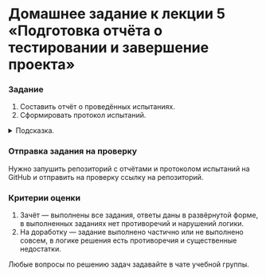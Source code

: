 # Домашнее задание к лекции 5 «Подготовка отчёта о тестировании и завершение проекта»

### Задание

1. Составить отчёт о проведённых испытаниях. 
2. Сформировать протокол испытаний.

<details>
  <summary>Подсказка.</summary>
  
  Используйте примеры из папки [./report](./report).

  https://www.webperformance.com/load-testing-tools/reports/loadtestreport/
  
</details>


### Отправка задания на проверку

Нужно запушить репозиторий с отчётами и протоколом испытаний на GitHub и отправить на проверку ссылку на репозиторий.

### Критерии оценки

1. Зачёт — выполнены все задания, ответы даны в развёрнутой форме, в выполненных заданиях нет противоречий и нарушений логики.
2. На доработку — задание выполнено частично или не выполнено совсем, в логике решения есть противоречия и существенные недостатки.

Любые вопросы по решению задач задавайте в чате учебной группы.


